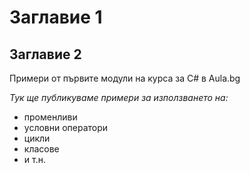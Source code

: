 ﻿# Заглавие 1
## Заглавие 2

Примери от първите модули на курса за C# в Aula.bg

*Тук ще публикуваме примери за използването на:*
* променливи
* условни оператори
* цикли
* класове
* и т.н.

